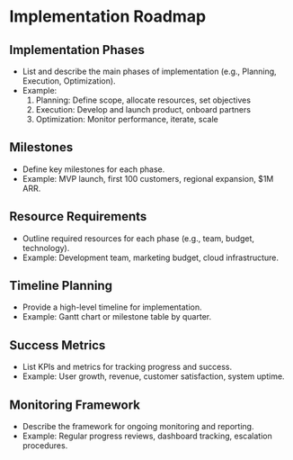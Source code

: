 # Implementation Roadmap

## Implementation Phases
- List and describe the main phases of implementation (e.g., Planning, Execution, Optimization).
- Example:
  1. Planning: Define scope, allocate resources, set objectives
  2. Execution: Develop and launch product, onboard partners
  3. Optimization: Monitor performance, iterate, scale

## Milestones
- Define key milestones for each phase.
- Example: MVP launch, first 100 customers, regional expansion, $1M ARR.

## Resource Requirements
- Outline required resources for each phase (e.g., team, budget, technology).
- Example: Development team, marketing budget, cloud infrastructure.

## Timeline Planning
- Provide a high-level timeline for implementation.
- Example: Gantt chart or milestone table by quarter.

## Success Metrics
- List KPIs and metrics for tracking progress and success.
- Example: User growth, revenue, customer satisfaction, system uptime.

## Monitoring Framework
- Describe the framework for ongoing monitoring and reporting.
- Example: Regular progress reviews, dashboard tracking, escalation procedures. 